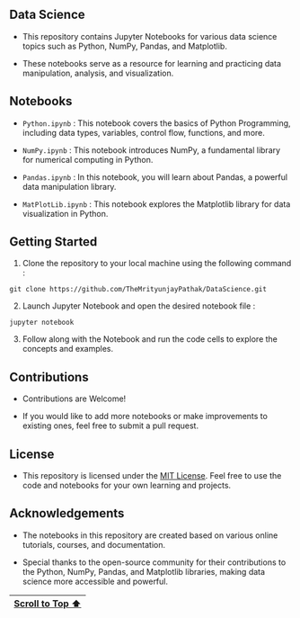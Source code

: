 ## Data Science

- This repository contains Jupyter Notebooks for various data science topics such as Python, NumPy, Pandas, and Matplotlib. 

- These notebooks serve as a resource for learning and practicing data manipulation, analysis, and visualization.

## Notebooks

- `Python.ipynb` : This notebook covers the basics of Python Programming, including data types, variables, control flow, functions, and more.

- `NumPy.ipynb` : This notebook introduces NumPy, a fundamental library for numerical computing in Python.

- `Pandas.ipynb` : In this notebook, you will learn about Pandas, a powerful data manipulation library.

- `MatPlotLib.ipynb` : This notebook explores the Matplotlib library for data visualization in Python.

## Getting Started

1. Clone the repository to your local machine using the following command :
   
```
git clone https://github.com/TheMrityunjayPathak/DataScience.git
```

2. Launch Jupyter Notebook and open the desired notebook file :

```
jupyter notebook
```

3. Follow along with the Notebook and run the code cells to explore the concepts and examples.

## Contributions

- Contributions are Welcome! 

- If you would like to add more notebooks or make improvements to existing ones, feel free to submit a pull request.

## License

- This repository is licensed under the [MIT License](LICENSE). Feel free to use the code and notebooks for your own learning and projects.

## Acknowledgements

- The notebooks in this repository are created based on various online tutorials, courses, and documentation.

- Special thanks to the open-source community for their contributions to the Python, NumPy, Pandas, and Matplotlib libraries, making data science more accessible and powerful.

| [Scroll to Top ⬆️](#data-science) |
|:---:|
